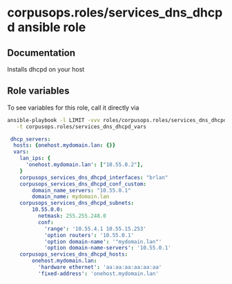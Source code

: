 # corpusops.roles/services_dns_dhcpd ansible role
## Documentation

Installs dhcpd on your host

## Role variables
To see variables for this role, call it directly via
```bash
ansible-playbook -l LIMIT -vvv roles/corpusops.roles/services_dns_dhcpd/role.yml \
   -t corpusops.roles/services_dns_dhcpd_vars
```


``` yaml
 dhcp_servers:
  hosts: {onehost.mydomain.lan: {}}
  vars:
    lan_ips: {
      'onehost.mydomain.lan': ["10.55.0.2"],
    }
    corpusops_services_dns_dhcpd_interfaces: "brlan"
    corpusops_services_dns_dhcpd_conf_custom:
        domain_name_servers: "10.55.0.1"
        domain_name: mydomain.lan
    corpusops_services_dns_dhcpd_subnets:
        10.55.0.0:
          netmask: 255.255.248.0
          conf:
            'range': '10.55.4.1 10.55.15.253'
            'option routers': '10.55.0.1'
            'option domain-name': '"mydomain.lan"'
            'option domain-name-servers': '10.55.0.1'
    corpusops_services_dns_dhcpd_hosts:
        onehost.mydomain.lan:
          'hardware ethernet': 'aa:aa:aa:aa:aa:aa'
          'fixed-address': 'onehost.mydomain.lan'
```



